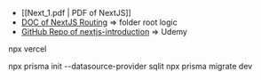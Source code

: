 - [[Next_1.pdf | PDF of NextJS]]
- [DOC of NextJS Routing](https://nextjs.org/docs/app/building-your-application/routing) => folder root logic
- [GitHub Repo of nextjs-introduction](https://github.com/academind/react-complete-guide-code/tree/23-nextjs-introduction/code/19-finished) => Udemy


npx vercel

npx prisma init --datasource-provider sqlit
npx prisma migrate dev

